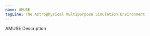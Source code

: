 ```yaml
---
name: AMUSE
tagLine: The Astrophysical Multipurpose Simulation Environment
---
```

AMUSE Description
